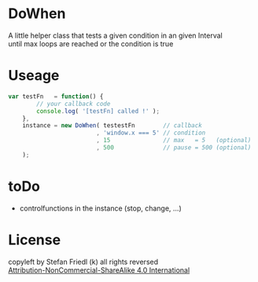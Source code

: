 # DoWhen
A little helper class that tests a given condition in an given Interval  
until max loops are reached or the condition is true

# Useage
```javascript
var testFn   = function() {
        // your callback code
        console.log( '[testFn] called !' );
    },
    instance = new DoWhen( testestFn        // callback
                         , 'window.x === 5' // condition
                         , 15               // max   = 5   (optional)
                         , 500              // pause = 500 (optional)
    );
```

# toDo
* controlfunctions in the instance (stop, change, ...)

# License
copyleft by Stefan Friedl (k) all rights reversed  
[Attribution-NonCommercial-ShareAlike 4.0 International](http://creativecommons.org/licenses/by-nc-sa/4.0/)